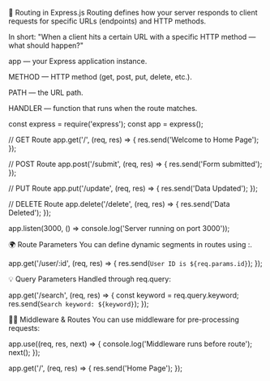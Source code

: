🚀 Routing in Express.js
Routing defines how your server responds to client requests for specific URLs (endpoints) and HTTP methods.

In short:
"When a client hits a certain URL with a specific HTTP method — what should happen?"

app — your Express application instance.

METHOD — HTTP method (get, post, put, delete, etc.).

PATH — the URL path.

HANDLER — function that runs when the route matches.

const express = require('express');
const app = express();

// GET Route
app.get('/', (req, res) => {
    res.send('Welcome to Home Page');
});

// POST Route
app.post('/submit', (req, res) => {
    res.send('Form submitted');
});

// PUT Route
app.put('/update', (req, res) => {
    res.send('Data Updated');
});

// DELETE Route
app.delete('/delete', (req, res) => {
    res.send('Data Deleted');
});

app.listen(3000, () => console.log('Server running on port 3000'));


🌍 Route Parameters
You can define dynamic segments in routes using :.

app.get('/user/:id', (req, res) => {
    res.send(`User ID is ${req.params.id}`);
});



💡 Query Parameters
Handled through req.query:

app.get('/search', (req, res) => {
    const keyword = req.query.keyword;
    res.send(`Search keyword: ${keyword}`);
});


🧑‍💻 Middleware & Routes
You can use middleware for pre-processing requests:

app.use((req, res, next) => {
    console.log('Middleware runs before route');
    next();
});

app.get('/', (req, res) => {
    res.send('Home Page');
});